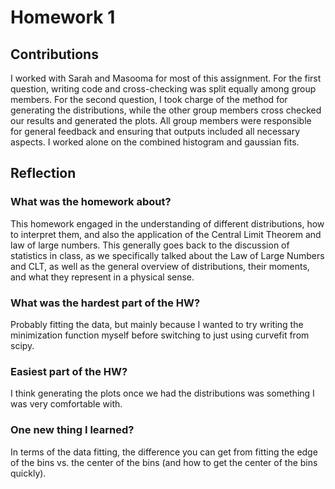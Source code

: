 # **Homework 1**

## Contributions
I worked with Sarah and Masooma for most of this assignment. For the first question, writing code and cross-checking was split equally among group members. For the second question, I took charge of the method for generating the distributions, while the other group members cross checked our results and generated the plots. All group members were responsible for general feedback and ensuring that outputs included all necessary aspects. I worked alone on the combined histogram and gaussian fits.

## Reflection

### What was the homework about?
This homework engaged in the understanding of different distributions, how to interpret them, and also the application of the Central Limit Theorem and law of large numbers. This generally goes back to the discussion of statistics in class, as we specifically talked about the Law of Large Numbers and CLT, as well as the general overview of distributions, their moments, and what they represent in a physical sense.

### What was the hardest part of the HW?
Probably fitting the data, but mainly because I wanted to try writing the minimization function myself before switching to just using curvefit from scipy. 

### Easiest part of the HW?
I think generating the plots once we had the distributions was something I was very comfortable with.

### One new thing I learned?
In terms of the data fitting, the difference you can get from fitting the edge of the bins vs. the center of the bins (and how to get the center of the bins quickly). 
